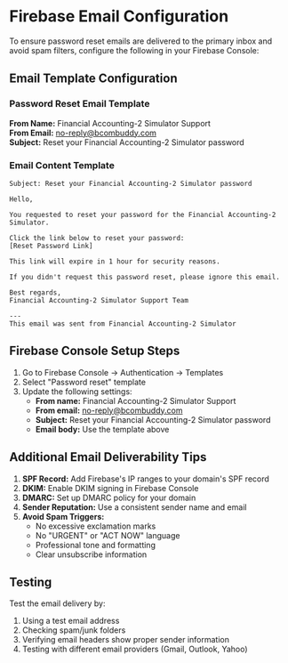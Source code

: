 # Firebase Email Configuration

To ensure password reset emails are delivered to the primary inbox and avoid spam filters, configure the following in your Firebase Console:

## Email Template Configuration

### Password Reset Email Template

**From Name:** Financial Accounting-2 Simulator Support  
**From Email:** no-reply@bcombuddy.com  
**Subject:** Reset your Financial Accounting-2 Simulator password

### Email Content Template

```
Subject: Reset your Financial Accounting-2 Simulator password

Hello,

You requested to reset your password for the Financial Accounting-2 Simulator.

Click the link below to reset your password:
[Reset Password Link]

This link will expire in 1 hour for security reasons.

If you didn't request this password reset, please ignore this email.

Best regards,
Financial Accounting-2 Simulator Support Team

---
This email was sent from Financial Accounting-2 Simulator
```

## Firebase Console Setup Steps

1. Go to Firebase Console → Authentication → Templates
2. Select "Password reset" template
3. Update the following settings:
   - **From name:** Financial Accounting-2 Simulator Support
   - **From email:** no-reply@bcombuddy.com
   - **Subject:** Reset your Financial Accounting-2 Simulator password
   - **Email body:** Use the template above

## Additional Email Deliverability Tips

1. **SPF Record:** Add Firebase's IP ranges to your domain's SPF record
2. **DKIM:** Enable DKIM signing in Firebase Console
3. **DMARC:** Set up DMARC policy for your domain
4. **Sender Reputation:** Use a consistent sender name and email
5. **Avoid Spam Triggers:** 
   - No excessive exclamation marks
   - No "URGENT" or "ACT NOW" language
   - Professional tone and formatting
   - Clear unsubscribe information

## Testing

Test the email delivery by:
1. Using a test email address
2. Checking spam/junk folders
3. Verifying email headers show proper sender information
4. Testing with different email providers (Gmail, Outlook, Yahoo)
